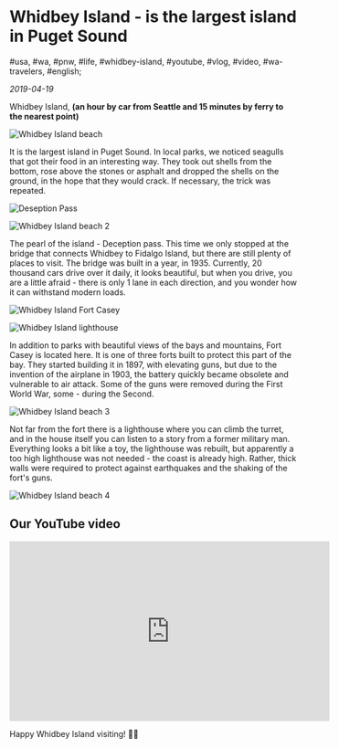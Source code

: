 # Whidbey Island - is the largest island in Puget Sound

#usa, #wa, #pnw, #life, #whidbey-island, #youtube, #vlog, #video, #wa-travelers, #english;

_2019-04-19_

Whidbey Island, **(an hour by car from Seattle and 15 minutes by ferry to the nearest point)**

![Whidbey Island beach](/images/whidbey-island-is-the-largest-island-in-puget-sound/1.jpg "Whidbey Island beach")

It is the largest island in Puget Sound. In local parks, we noticed seagulls that got their food in an interesting way. They took out shells from the bottom, rose above the stones or asphalt and dropped the shells on the ground, in the hope that they would crack. If necessary, the trick was repeated.

![Deseption Pass](/images/whidbey-island-is-the-largest-island-in-puget-sound/2.jpg "Deseption Pass")

![Whidbey Island beach 2](/images/whidbey-island-is-the-largest-island-in-puget-sound/3.jpg "Whidbey Island beach 2")

The pearl of the island - Deception pass. This time we only stopped at the bridge that connects Whidbey to Fidalgo Island, but there are still plenty of places to visit. The bridge was built in a year, in 1935. Currently, 20 thousand cars drive over it daily, it looks beautiful, but when you drive, you are a little afraid - there is only 1 lane in each direction, and you wonder how it can withstand modern loads.

![Whidbey Island Fort Casey](/images/whidbey-island-is-the-largest-island-in-puget-sound/4.jpg "Whidbey Island Fort Casey")

![Whidbey Island lighthouse](/images/whidbey-island-is-the-largest-island-in-puget-sound/5.jpg "Whidbey Island lighthouse")

In addition to parks with beautiful views of the bays and mountains, Fort Casey is located here. It is one of three forts built to protect this part of the bay. They started building it in 1897, with elevating guns, but due to the invention of the airplane in 1903, the battery quickly became obsolete and vulnerable to air attack. Some of the guns were removed during the First World War, some - during the Second.

![Whidbey Island beach 3](/images/whidbey-island-is-the-largest-island-in-puget-sound/6.jpg "Whidbey Island beach 3")

Not far from the fort there is a lighthouse where you can climb the turret, and in the house itself you can listen to a story from a former military man. Everything looks a bit like a toy, the lighthouse was rebuilt, but apparently a too high lighthouse was not needed - the coast is already high. Rather, thick walls were required to protect against earthquakes and the shaking of the fort's guns.

![Whidbey Island beach 4](/images/whidbey-island-is-the-largest-island-in-puget-sound/7.jpg "Whidbey Island beach 4")

## Our YouTube video

<iframe width="560" height="315" src="https://www.youtube.com/embed/uMBooFhyy2U" title="YouTube video player" frameborder="0" allow="accelerometer; autoplay; clipboard-write; encrypted-media; gyroscope; picture-in-picture" allowfullscreen></iframe>

Happy Whidbey Island visiting! ✌🏼
